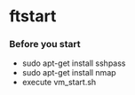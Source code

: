 # ftstart

### Before you start
* sudo apt-get install sshpass
* sudo apt-get install nmap
* execute vm_start.sh

